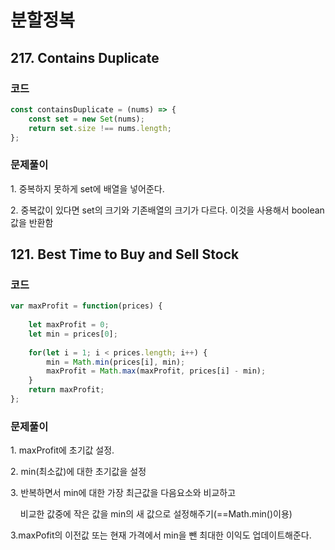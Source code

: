 # 분할정복
## 217. Contains Duplicate

### 코드

```javascript
const containsDuplicate = (nums) => {
    const set = new Set(nums);
    return set.size !== nums.length;
};
```


### 문제풀이

1\. 중복하지 못하게 set에 배열을 넣어준다.

2\. 중복값이 있다면 set의 크기와 기존배열의 크기가 다르다. 이것을 사용해서 boolean값을 반환함



## 121. Best Time to Buy and Sell Stock

### 코드

```javascript
var maxProfit = function(prices) {
    
    let maxProfit = 0;
    let min = prices[0];
    
    for(let i = 1; i < prices.length; i++) {
        min = Math.min(prices[i], min);
        maxProfit = Math.max(maxProfit, prices[i] - min);
    }
    return maxProfit;
};
```


### 문제풀이

1\. maxProfit에 초기값 설정.

2\. min(최소값)에 대한 초기값을 설정

3\. 반복하면서 min에 대한 가장 최근값을 다음요소와 비교하고

    비교한 값중에 작은 값을 min의 새 값으로 설정해주기(==Math.min()이용)

3.maxPofit의 이전값 또는 현재 가격에서 min을 뺀 최대한 이익도 업데이트해준다.
